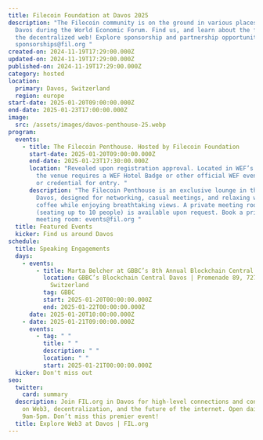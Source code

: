 ```yaml
---
title: Filecoin Foundation at Davos 2025
description: "The Filecoin community is on the ground in various places around
  Davos during the World Economic Forum. Find us, and learn about the future of
  the decentralized web! Explore sponsorship and partnership opportunities:
  sponsorships@fil.org "
created-on: 2024-11-19T17:29:00.000Z
updated-on: 2024-11-19T17:29:00.000Z
published-on: 2024-11-19T17:29:00.000Z
category: hosted
location:
  primary: Davos, Switzerland
  region: europe
start-date: 2025-01-20T09:00:00.000Z
end-date: 2025-01-23T17:00:00.000Z
image:
  src: /assets/images/davos-penthouse-25.webp
program:
  events:
    - title: The Filecoin Penthouse. Hosted by Filecoin Foundation
      start-date: 2025-01-20T09:00:00.000Z
      end-date: 2025-01-23T17:30:00.000Z
      location: "Revealed upon registration approval. Located in WEF’s Secure Zone,
        the venue requires a WEF Hotel Badge or other official WEF event badge
        or credential for entry. "
      description: "The Filecoin Penthouse is an exclusive lounge in the heart of
        Davos, designed for networking, casual meetings, and relaxing with
        coffee while enjoying breathtaking views. A private meeting room
        (seating up to 10 people) is available upon request. Book a private
        meeting room: events@fil.org "
  title: Featured Events
  kicker: Find us around Davos
schedule:
  title: Speaking Engagements
  days:
    - events:
        - title: Marta Belcher at GBBC’s 8th Annual Blockchain Central Davos
          location: GBBC’s Blockchain Central Davos | Promenade 89, 7270 Davos,
            Switzerland
          tag: GBBC
          start: 2025-01-20T00:00:00.000Z
          end: 2025-01-22T00:00:00.000Z
      date: 2025-01-20T10:00:00.000Z
    - date: 2025-01-21T09:00:00.000Z
      events:
        - tag: " "
          title: " "
          description: " "
          location: " "
          start: 2025-01-21T00:00:00.000Z
  kicker: Don't miss out
seo:
  twitter:
    card: summary
  description: Join FIL.org in Davos for high-level connections and conversations
    on Web3, decentralization, and the future of the internet. Open daily
    9am-5pm. Don’t miss this premier event!
  title: Explore Web3 at Davos | FIL.org
---
```

